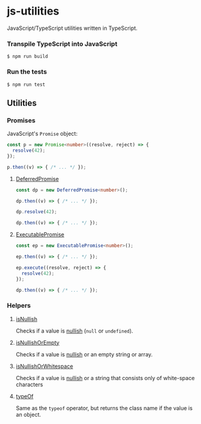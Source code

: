 # js-utilities

JavaScript/TypeScript utilities written in TypeScript.

### Transpile TypeScript into JavaScript
```
$ npm run build
```

### Run the tests
```
$ npm run test
```

## Utilities

### Promises
JavaScript's `Promise` object:
```ts
const p = new Promise<number>((resolve, reject) => {
  resolve(42);
});

p.then((v) => { /* ... */ });
```

1. [DeferredPromise](/src/promises/deferred-promise.ts)

    ```ts
    const dp = new DeferredPromise<number>();

    dp.then((v) => { /* ... */ });

    dp.resolve(42);

    dp.then((v) => { /* ... */ });
    ```

1. [ExecutablePromise](/src/promises/executable-promise.ts)

    ```ts
    const ep = new ExecutablePromise<number>();

    ep.then((v) => { /* ... */ });

    ep.execute((resolve, reject) => {
      resolve(42);
    });

    dp.then((v) => { /* ... */ });
    ```

### Helpers
1. [isNullish](/src/helpers/index.ts#L1)

    Checks if a value is [nullish](https://developer.mozilla.org/en-US/docs/Glossary/Nullish) (`null` or `undefined`).

1. [isNullishOrEmpty](/src/helpers/index.ts#L5)

    Checks if a value is [nullish](https://developer.mozilla.org/en-US/docs/Glossary/Nullish) or an empty string or array.

1. [isNullishOrWhitespace](/src/helpers/index.ts#L11)

    Checks if a value is [nullish](https://developer.mozilla.org/en-US/docs/Glossary/Nullish) or a string that consists only of white-space characters

1. [typeOf](/src/helpers/index.ts#L17)

    Same as the `typeof` operator, but returns the class name if the value is an object.
